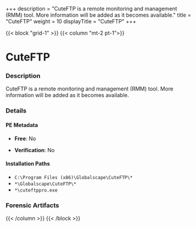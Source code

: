+++
description = "CuteFTP is a remote monitoring and management (RMM) tool. More information will be added as it becomes available."
title = "CuteFTP"
weight = 10
displayTitle = "CuteFTP"
+++


{{< block "grid-1" >}}
{{< column "mt-2 pt-1">}}

# CuteFTP


### Description

CuteFTP is a remote monitoring and management (RMM) tool. More information will be added as it becomes available.




### Details


#### PE Metadata


- **Free**: No

- **Verification**: No




#### Installation Paths
- `C:\Program Files (x86)\Globalscape\CuteFTP\*`
- `*\Globalscape\CuteFTP\*`
- `*\cuteftppro.exe`

### Forensic Artifacts










{{< /column >}}
{{< /block >}}
